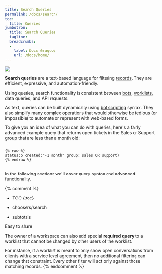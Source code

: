 ```yaml
---
title: Search Queries
permalink: /docs/search/
toc:
  title: Queries
jumbotron:
  title: Search Queries
  tagline: 
  breadcrumbs:
  -
    label: Docs &raquo;
    url: /docs/home/
---
```


<div class="cerb-screenshot">
<img src="/assets/images/search/search.png" class="screenshot">
</div>

**Search queries** are a text-based language for filtering [records](/docs/records/). They are efficient, expressive, and automation-friendly.

Using queries, search functionality is consistent between [bots](/docs/bots/), [worklists](/docs/worklists/), [data queries](/docs/data-queries/), and [API requests](/docs/api/endpoints/records/#search).

As text, queries can be built dynamically using [bot scripting](/docs/bots/scripting/) syntax. They also simplify many complex operations that would otherwise be tedious (or impossible) to automate or represent with web-based forms.

To give you an idea of what you can do with queries, here's a fairly advanced example query that returns open tickets in the Sales or Support group that are less than a month old:

<pre>
<code class="language-text">
{% raw %}
status:o created:"-1 month" group:(sales OR support)
{% endraw %}
</code>
</pre>

In the following sections we'll cover query syntax and advanced functionality.

{% comment %}
* TOC
{:toc}

* choosers/search
* subtotals

Easy to share

The owner of a workspace can also add special **required query** to a worklist that cannot be changed by other users of the worklist.

For instance, if a worklist is meant to only show open conversations from clients with a service level agreement, then no additional filtering can change that constraint.  Every other filter will act only against those matching records.
{% endcomment %}